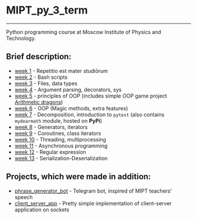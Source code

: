# MIPT_py_3_term
--------------
Python programming course at Moscow Institute of Physics and Technology.

## Brief description:
+ [week 1](week_01) - Repetitio est mater studiōrum
+ [week 2](week_02) - Bash scripts
+ [week 3](week_03) - Files, data types
+ [week 4](week_04) - Argument parsing, decorators, sys
+ [week 5](week_05) - principles of OOP (includes simple OOP game project [Arithmetic dragons](week_05_dragons))
+ [week 6](week_06) - OOP (Magic methods, extra features)
+ [week 7](week_07) - Decomposition, introduction to `pytest` (also contains `mydearmath` module, hosted on **PyPi**)
+ [week 8](week_08) - Generators, iterators
+ [week 9](week_09) - Coroutines, class iterators
+ [week 10](week_10) - Threading, multiprocessing
+ [week 11](week_11) - Asynchronous programming
+ [week 12](week_12) - Regular expression
+ [week 13](week_13) - Serialization-Deserialization 

## Projects, which were made in addition:
+ [phrase_generator_bot](https://github.com/vlasenckov/phrase_generator_bot) - Telegram bot, inspired of MIPT teachers' speech
+ [client_server_app](client_server_app) - Pretty simple implementation of client-server application on sockets
